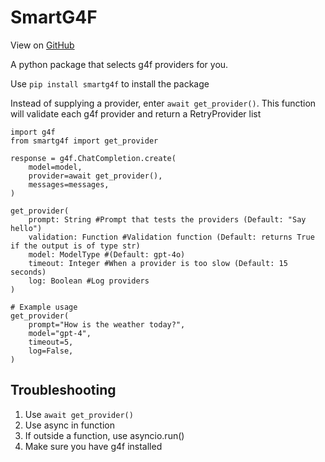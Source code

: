 # SmartG4F
View on [GitHub](https://github.com/grandguyjs/smartg4f)

A python package that selects g4f providers for you.

Use `pip install smartg4f` to install the package

Instead of supplying a provider, enter `await get_provider()`.
This function will validate each g4f provider and return a RetryProvider list

```
import g4f
from smartg4f import get_provider

response = g4f.ChatCompletion.create(
    model=model,
    provider=await get_provider(),
    messages=messages,
)
```

```
get_provider(
    prompt: String #Prompt that tests the providers (Default: "Say hello")
    validation: Function #Validation function (Default: returns True if the output is of type str)
    model: ModelType #(Default: gpt-4o)
    timeout: Integer #When a provider is too slow (Default: 15 seconds)
    log: Boolean #Log providers
)

# Example usage
get_provider(
    prompt="How is the weather today?",
    model="gpt-4",
    timeout=5,
    log=False,
)
```

## Troubleshooting
1. Use `await get_provider()`
2. Use async in function
3. If outside a function, use asyncio.run()
4. Make sure you have g4f installed